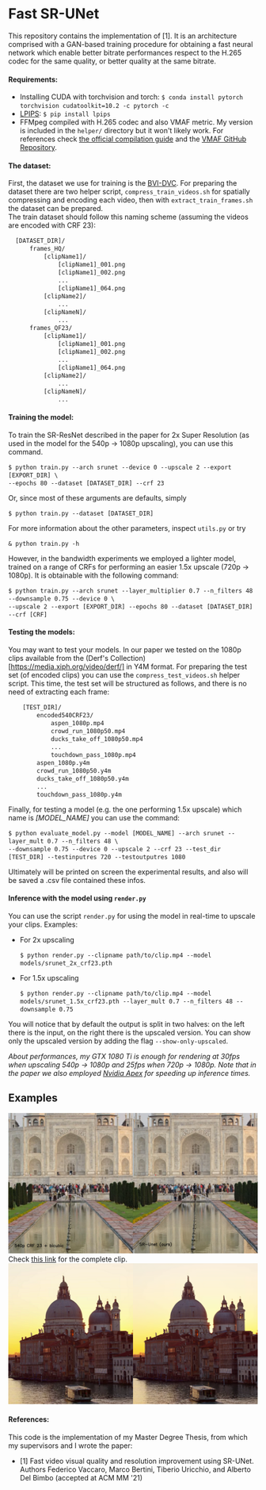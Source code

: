 # Fast SR-UNet

This repository contains the implementation of [1]. It is an architecture comprised with a GAN-based training procedure
for obtaining a fast neural network which enable better bitrate performances respect to the H.265 codec for the same
quality, or better quality at the same bitrate.

#### Requirements:

- Installing CUDA with torchvision and torch: `$ conda install pytorch torchvision cudatoolkit=10.2 -c pytorch -c`
- [LPIPS](https://github.com/richzhang/PerceptualSimilarity): `$ pip install lpips`
- FFMpeg compiled with H.265 codec and also VMAF metric. My version is included in the `helper/` directory but it won't
  likely work. For references
  check [the official compilation guide](https://trac.ffmpeg.org/wiki/CompilationGuide/Ubuntu) and
  the [VMAF GitHub Repository](https://github.com/Netflix/vmaf).

#### The dataset:

First, the dataset we use for training is the [BVI-DVC](https://arxiv.org/pdf/2003.13552). For preparing the dataset
there are two helper script,
`compress_train_videos.sh` for spatially compressing and encoding each video, then with `extract_train_frames.sh` the
dataset can be prepared.   
The train dataset should follow this naming scheme (assuming the videos are encoded with CRF 23):

```
  [DATASET_DIR]/
      frames_HQ/
          [clipName1]/
              [clipName1]_001.png
              [clipName1]_002.png
              ...
              [clipName1]_064.png
          [clipName2]/
              ...
          [clipNameN]/
              ...
      frames_QF23/
          [clipName1]/
              [clipName1]_001.png
              [clipName1]_002.png
              ...
              [clipName1]_064.png
          [clipName2]/
              ...
          [clipNameN]/
              ...
```

#### Training the model:

To train the SR-ResNet described in the paper for 2x Super Resolution (as used in the model for the 540p -> 1080p
upscaling), you can use this command.

```
$ python train.py --arch srunet --device 0 --upscale 2 --export [EXPORT_DIR] \
--epochs 80 --dataset [DATASET_DIR] --crf 23
```

Or, since most of these arguments are defaults, simply

```
$ python train.py --dataset [DATASET_DIR]
```

For more information about the other parameters, inspect `utils.py` or try

```
& python train.py -h
```

However, in the bandwidth experiments we employed a lighter model, trained on a range of CRFs for performing an easier
1.5x upscale (720p -> 1080p). It is obtainable with the following command:

```
$ python train.py --arch srunet --layer_multiplier 0.7 --n_filters 48 --downsample 0.75 --device 0 \
--upscale 2 --export [EXPORT_DIR] --epochs 80 --dataset [DATASET_DIR] --crf [CRF]
```

#### Testing the models:

You may want to test your models. In our paper we tested on the 1080p clips available from the (Derf's Collection)[https://media.xiph.org/video/derf/]
 in Y4M format. For preparing the test set (of encoded clips) you can use the `compress_test_videos.sh` helper script.
This time, the test set will be structured as follows, and there is no need of extracting each frame:

```
    [TEST_DIR]/
        encoded540CRF23/
            aspen_1080p.mp4
            crowd_run_1080p50.mp4
            ducks_take_off_1080p50.mp4
            ...
            touchdown_pass_1080p.mp4
        aspen_1080p.y4m
        crowd_run_1080p50.y4m
        ducks_take_off_1080p50.y4m
        ...
        touchdown_pass_1080p.y4m
```

Finally, for testing a model (e.g. the one performing 1.5x upscale) which name is _[MODEL_NAME]_ you can use the
command:

```
$ python evaluate_model.py --model [MODEL_NAME] --arch srunet --layer_mult 0.7 --n_filters 48 \
--downsample 0.75 --device 0 --upscale 2 --crf 23 --test_dir [TEST_DIR] --testinputres 720 --testoutputres 1080
```

Ultimately will be printed on screen the experimental results, and also will be saved a .csv file contained these infos.

#### Inference with the model using `render.py`

You can use the script `render.py` for using the model in real-time to upscale your clips. Examples:

- For 2x upscaling
    ```
    $ python render.py --clipname path/to/clip.mp4 --model models/srunet_2x_crf23.pth
    ```
- For 1.5x upscaling
    ```
    $ python render.py --clipname path/to/clip.mp4 --model models/srunet_1.5x_crf23.pth --layer_mult 0.7 --n_filters 48 --downsample 0.75
    ```

You will notice that by default the output is split in two halves: on the left there is the input, on the right there is
the upscaled version. You can show only the upscaled version by adding the flag `--show-only-upscaled`.

_About performances, my GTX 1080 Ti is enough for rendering at 30fps when upscaling 540p -> 1080p and 25fps when 720p ->
1080p. Note that in the paper we also employed [Nvidia Apex](https://nvidia.github.io/apex/) for speeding up inference
times._

## Examples

![TajMahal](pics/tajmahal.png)
Check [this link](https://bit.ly/3aGPzMW) for the complete clip.  
![Venice](pics/venice.png)

#### References:

This code is the implementation of my Master Degree Thesis, from which my supervisors and I wrote the paper:

- [1] Fast video visual quality and resolution improvement using SR-UNet. Authors Federico Vaccaro, Marco Bertini,
  Tiberio Uricchio, and Alberto Del Bimbo (accepted at ACM MM '21)